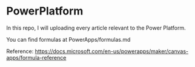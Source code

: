 # PowerPlatform
In this repo, I will uploading every article relevant to the Power Platform.

You can find formulas at PowerApps/formulas.md

Reference: https://docs.microsoft.com/en-us/powerapps/maker/canvas-apps/formula-reference
